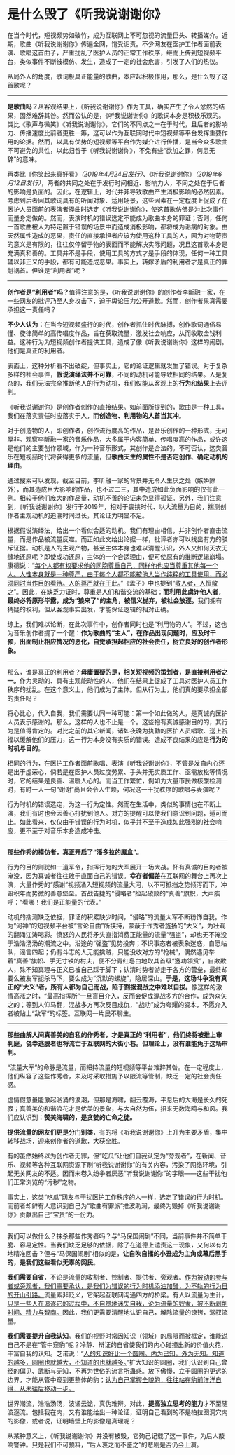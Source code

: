 # 是什么毁了《听我说谢谢你》


在当今时代，短视频势如破竹，成为互联网上不可忽视的流量巨头、转播媒介。近期，歌曲《听我说谢谢你》传遍全网，饱受诟责。不少网友在医护工作者面前表演、歌唱这首曲子，严重扰乱了医护人员的正常工作秩序，继而上传到短视频平台，类似事件不断被模仿、发生，造成了一定的社会危害，引发了人们的热议。

从局外人的角度，歌词极具正能量的歌曲，本应起积极作用，那么，是什么毁了这首歌呢？

---

<strong>是歌曲吗？</strong>从客观结果上，《听我说谢谢你》作为工具，确实产生了令人忿然的结果，固然难辞其咎。然而公认的是，《听我说谢谢你》的歌词本身是积极乐观的。类比《歌声与微笑》《听我说谢谢你》，它们的不同点之一在于时代，且后者的影响力、传播速度比前者更胜一筹，这可以作为互联网时代中短视频等平台发挥重要作用的论据。然而，以具有优势的短视频等平台作为媒介进行传播，是当今众多歌曲不可避免的共性，以此归咎于《听我说谢谢你》，不免有些“欲加之罪，何患无辞”的意味。

再类比《你笑起来真好看》<em>（2019年4月24日发行）</em>、《听我说谢谢你》<em>（2019年6月12日发行）</em>，两者的共同之处在于发行时间相近、影响力大，不同之处在于后者的影响是负面的。因此，在逻辑上，时代并非导致歌曲产生消极影响的必然因素。考虑到后者因其歌词具有的听闻对象、适用场景，这些因素在一定程度上促成了在医护人员面前的表演者择曲时选定《听我说谢谢你》，使这首歌仿佛是为此次事件而量身定做的。然而，表演时机的错误选定不能成为歌曲本身的罪证；否则，任何一首歌曲被人为特定置于错误的场景中而造成消极影响，都将成为诟病的对象。由天然属性造成的恶果，责任的直接承担者应该为使用这种工具的人，因为对物苛责的意义是有限的，往往仅停留于物的表面而不能解决实际问题，况且这首歌本身是充满真和善的。工具并不是手段，使用工具的方式才是手段的体现，任何一种工具辅以非正义的手段，都有可能造成恶果。事实上，转嫁矛盾的利用者才是真正的罪魁祸首。但谁是“利用者”呢？

---

<strong>创作者是“利用者”吗？</strong>值得注意的是，《听我说谢谢你》的创作者李昕融一家，在一些网友的批评乃至人身攻击下，迫于舆论压力公开道歉。然而，创作者果真需要承担这一责任吗？

<strong>不少人认为：</strong>在当今短视频盛行的时代，创作者抓住时代脉搏，创作歌词通俗易懂、旋律简单的高传唱度作品，旨在获取流量，激发社会响应，从而收取金钱利益。这种行为为短视频创作者提供工具，造成了像《听我说谢谢你》这样的闹剧。他们是真正的利用者。

表面上，这种分析看不出破绽，但事实上，它的论证逻辑就发生了错误。对于复杂多样的社会事件，<strong>假说演绎法并不可靠</strong>，不同的动机可能导致相同的结果。人是复杂的，我们无法完全推断他人的行为动机，我们仅能从客观上的<strong>行为</strong>和<strong>结果</strong>上去评判。

《听我说谢谢你》是创作者创作的直接结果。如前面所提到的，歌曲是一种工具，我们在落实责任时应落实于人，而<strong>创造物、利用物的人首当其冲</strong>。

对于创造物的人，即创作者，创作流行度高的作品，是音乐创作的一种形式，无可厚非。观察李昕融一家的音乐作品，大多属于内容简单、传唱度高的作品，或许这是他们的主要创作领域，作为一种音乐形式，其创作是合法的。不可否认，这类音乐在短视频时代将获得更多的流量，但<strong>歌曲天生的属性不是否定创作、确定动机的理由</strong>。

通过搜索可以发现，截至目前，李昕融一家的背景并无令人生厌之处（嫉妒除外），而其造成巨大影响的作品，也不过二三，其中造成如此负面影响的仅有此一例。相较于他们庞大的作品量，动机不善的论证未免显得孤证。另外，我们注意到，《听我说谢谢你》发行于2019年，相对于裹挟时代、以大流量为目的，揣测创作者主观动机的追溯时间过长，其论证力明显不足。

根据假说演绎法，给出一个看似合适的动机。我们有理由相信，并非创作者直击流量，而是作品被流量反噬。而正如此文给出论据一样，批评者亦可以找出有力的驳斥证据。动机是人的主观产物，甚至主体本身也难以清醒认识，外人又如何天衣无缝地还原呢？即使成功还原，主体的一个合适理由，便可使原有的推断逻辑崩塌。康德说：“<u>每个人都有权要求他的同胞尊重自己，同样他也应当尊重其他每一个人。人性本身就是一种尊严，由于每个人都不能被他人当作纯粹的工具使用，而必须同时当作目的看待。人的尊严就在于此。</u>”《孟子》中也提到“<u>敬人者，人恒敬之</u>”。因此，在缺乏力证时，尊重是人们和谐交流的基础；<strong>而利用此虞诈他人者，最终必将原形毕露，成为“狼来了”的主角，被信义抛弃，被社会放逐。</strong>我们拥有猜疑的权利，但从客观事实出发，才能保证逻辑的相对正确。

综上，我们难以论断，在此次事件中，创作者同时也是“利用物的人”。不过，这也为音乐创作者提了一个醒：<strong>作为歌曲的“主人”，在作品出现问题时，应及时干预，出面制止相应情况的恶化，自觉承担起相应的社会责任，树立良好的创作者形象。</strong>

---

那么，谁是真正的利用者？<strong>毋庸置疑的是，相关短视频的策划者，是直接利用者之一。</strong>作为灵动的、具有主观能动性的人，他们在结果上促成了工具对医护人员工作秩序的扰乱。在这个意义上，他们成为了主体。但从行为上，他们真的要承担全部的责任吗？

将心比心，代入自我，我们需要认同一种可能：第一个如此做的人，是真诚向医护人员表示感谢的。那么，这样的人也不止是一个。这些抱有真诚感谢目的的，其行为是值得肯定的。对比之前的其它新闻，诸如夜晚为执勤的医护人员唱歌、送上祝福以缓解他们的压力，这一行为本身没有实质的错误。造成不良结果的应是<strong>行为的时机与目的</strong>。

相同的行为，在医护工作者面前歌唱、表演《听我说谢谢你》，不管是发自内心还是出于虚荣心，倘若是在医护人员过度劳累、手头并无实质工作、亟需放松等情况时，它的结果是良善、温暖人心的。而当工作繁忙，例如为大量市民做核酸检测时，有时一人一句“谢谢”尚且会令人生烦，何况这一干扰秩序的歌唱与表演呢？

行为时机的错误选定，为这一行为定性。然而在生活中，类似的事情也在不断上演，我们有时也会因善心打扰到他人。对方的提醒可以使我们意识到问题，适可而止。如此看来，仅仅由于错误的行为时机，似乎并不至于造成如此强烈的社会响应，更不至于对音乐本身造成冲击。

---

<strong>那些作秀的模仿者，真正开启了“潘多拉的魔盒”。</strong>

行为的目的则犹如一道军令，指挥行为的大军展开一场大战。怀有真诚的目的者被淹没，因为真诚者往往敢于直面自己的错误。<strong>幸存者偏差</strong>在互联网的舞台上再次上演，大量作秀的“感谢”视频涌入短视频的流量大河，以不可抵挡之势倾泻而下，冲毁积年而势微的善意堡垒。首战告捷的“侵略者”捡起破败的“真善”旗帜，大声疾呼：“看哪！我们是正能量的代表。”

动机的揣测缺乏依据，罪证的积累缺少时间，“侵略”的流量大军不断粉饰自我。作为“河神”的短视频平台被“言论自由”所挟持，蒙蔽于作秀者旌扬的“大义”，为壮观的翻涌江涛喝彩。愤怒的人民将矛头直指消费正能量的流量“强盗”，却也无不淹没于浩浩汤汤的潮流之中。沿途的“强盗”见势投奔；不识事态者被表象迷惑，自愿站队，谣言四起；仍有斗志的人无能擒贼，只能没收对方的“枪械”，偶然遇见举着“真善”旗帜、手无寸铁的村夫，便不分青红皂白地取其首级“邀功领赏”，自欺欺人，殊不知真理与正义已被自己踩于脚下；认清时势者游走于各方的营垒，最终却要么被友军扼杀马下，要么成为“沉默的螺旋”，隐居深山。<strong>于是，这场斗争没有真正的“大义”者，所有人都为自己而战，陷于割据混战之中难以自拔。</strong>像这样的激情高涨之时，“最高指挥所”一旦盲目介入，反而会促成混战多方的合作，成为众矢之的；等到人仰马翻，混战多方再次反目成仇，“战功”成为夸耀的资本，不愿介入者被贴上“敌军”的标签。互联网一片民不聊生。

---

<strong>那些曲解人间真善美的自私的作秀者，才是真正的“利用者”，他们终将被推上审判庭，侥幸逃脱者也将流亡于互联网的大街小巷。但理论上，没有谁能免于这场审判。</strong>

“流量大军”的命脉是流量，而把持流量的短视频等平台难辞其咎。在一定程度上，他们纵容了这些作秀者，未及时采取措施予以限流等管制，缺乏一定的社会责任感。

虚情假意虽能激起汹涌的浪潮，但那是海啸，翻云覆海，平息后的大海是长久的死寂；真善美的和谐浪花才是优美的景象，与大自然为伍，招来无数海鸥与和风。我们应认识到：<strong>赞美海啸的，是贪婪的亡命之徒。</strong>

<strong>提供流量的网友们更是分门别类</strong>，有的将《听我说谢谢你》上升为主要矛盾，集中转移战场，迎来创作者的道歉，大获全胜。

有的虽然始终以为创作者无罪，但“吃瓜”让他们自我认定为“旁观者”，在新闻、音乐、视频等各种互联网资源下刷“听我说谢谢你”的有关内容，污染了网络环境，引起无关网友的不适。因而未卷入纷争者厌恶“听我说谢谢你”的字眼——这些干扰他们正常浏览的“污秽”之物。

事实上，这类“吃瓜”网友与干扰医护工作秩序的人一样，选定了错误的行为时机。而前者却鲜有人意识到自己为“歌曲有罪派”推波助澜，最终为毁掉《听我说谢谢你》贡献出自己“宝贵”的一份力。

---

我们可以做什么？抹杀那些作秀者吗？与“马保国闹剧”不同，当前事件并不简单干脆、容易定性。当我们缺乏足够的依据，除了在道德上谴责这一现象，又何以有力地精准回击？但与“马保国闹剧”相似的是，<strong>让自吹自擂的小丑成为主角或幕后黑手的，是我们这些看似无辜的网民</strong>。

<strong>我们需要自省</strong>，不论是流量的收割者、控制者、提供者、旁观者。<u>作为被动的参与者或旁观者，我们需要承认，是我们为错误的行为时机添油加醋，为不轨的行为目的开山引路。</u>流量素非贬义，它架起互联网沟通四方的桥梁。有人以流量为生计，<u>只是一些人在追逐它的过程中，不自觉地迷失自我，沦为流量的奴隶，被不断剥削时间、精力与智商。</u>因此，我们更需要清醒地认识自己，解除流量的镣铐，驾驭流量。

<strong>我们需要提升自我认知</strong>。我们的视野时常因知识（领域）的局限而被框定，谁能说自己不是在“管中窥豹”呢？冷静、辩证的自省使我们的内心碰撞出新的价值火花，丰富自我的认知。芝诺说：“<u>人的知识好比一个圆圈。内为已知，外为无知。知道的越多，圆圈也就越大，不知道的也就越多。</u>”扩大知识的圆圈，我们认识到自己曾经的偏见、武断与无知，不再为世俗的流言所蛊惑。放下傲慢，立于圆圈的更远的边界，才能从管中窥到更整体的豹；<u>认为自己掌握全貌的，往往站在豹前洋洋自得，从未往后移动一步。</u>

世界潮流，浩浩汤汤，波谲云诡，真伪难辨。对此，<strong>提高独立思考的能力</strong>才不至随波逐流。包括我在内，又有谁能给出一种论证，证明自己看到的不是柏拉图洞穴内的影像，或者说，证明墙壁上的影像是真理呢？

从某种意义上，《听我说谢谢你》并没有被毁，它殉己记载了这一事件，为后人敲响警钟。只是我们不可预料，“后人哀之而不鉴之”的悲剧是否仍会上演。


